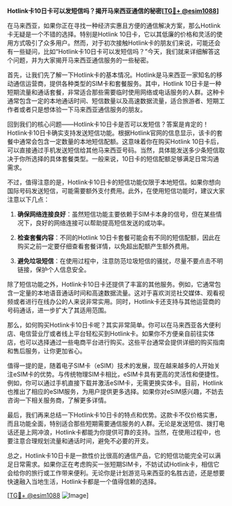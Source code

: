 **Hotlink卡10日卡可以发短信吗？揭开马来西亚通信的秘密[[TG💪+ @esim1088](https://t.me/s/esim1088)]**

在马来西亚，如果你正在寻找一种经济实惠且方便的通信解决方案，那么Hotlink卡无疑是一个不错的选择。特别是Hotlink 10日卡，它以其低廉的价格和灵活的使用方式吸引了众多用户。然而，对于初次接触Hotlink卡的朋友们来说，可能还会有一些疑问，比如“Hotlink卡10日卡可以发短信吗？”今天，我们就来详细解答这个问题，并为大家揭开马来西亚通信服务的一些秘密。

首先，让我们先了解一下Hotlink卡的基本情况。Hotlink是马来西亚一家知名的移动通信运营商，提供各种类型的SIM卡和套餐服务。其中，Hotlink 10日卡是一种短期流量和通话套餐，非常适合那些需要临时使用网络或电话服务的人群。这种卡通常包含一定的本地通话时间、短信数量以及高速数据流量，适合旅游者、短期工作者或者只是想体验一下马来西亚通信服务的朋友。

回到我们的核心问题——Hotlink卡10日卡是否可以发短信？答案是肯定的！Hotlink卡10日卡确实支持发送短信功能。根据Hotlink官网的信息显示，该卡的套餐中通常会包含一定数量的本地短信配额。这意味着你在购买Hotlink 10日卡后，可以直接通过手机发送短信给其他马来西亚号码。当然，具体能发送多少条短信取决于你所选择的具体套餐类型。一般来说，10日卡的短信配额足够满足日常沟通需求。

不过，值得注意的是，Hotlink卡10日卡的短信功能仅限于本地短信。如果你想向国际号码发送短信，可能需要额外支付费用。此外，在使用短信功能时，建议大家注意以下几点：

1. **确保网络连接良好**：虽然短信功能主要依赖于SIM卡本身的信号，但在某些情况下，良好的网络连接可以帮助提高短信发送的成功率。
   
2. **检查套餐内容**：不同的Hotlink 10日卡套餐可能会有不同的短信配额，因此在购买之前一定要仔细查看套餐详情，以免超出配额产生额外费用。

3. **避免垃圾短信**：在使用过程中，注意防范垃圾短信的骚扰，尽量不要点击不明链接，保护个人信息安全。

除了短信功能之外，Hotlink卡10日卡还提供了丰富的其他服务。例如，它通常包含一定量的本地语音通话时间和高速数据流量。这对于喜欢浏览社交媒体、观看视频或者进行在线办公的人来说非常实用。同时，Hotlink卡还支持与其他运营商的号码通话，进一步扩大了其适用范围。

那么，如何购买Hotlink卡10日卡呢？其实非常简单。你可以在马来西亚各大便利店、电信营业厅或者线上平台轻松买到Hotlink卡。如果你不方便亲自前往实体店，也可以选择通过一些电商平台进行购买。这些平台通常会提供详细的购买指南和售后服务，让你更加省心。

值得一提的是，随着电子SIM卡（eSIM）技术的发展，现在越来越多的人开始关注eSIM卡的优势。与传统物理SIM卡相比，eSIM卡具有更高的灵活性和便捷性。例如，你可以通过手机直接下载并激活eSIM卡，无需更换实体卡。目前，Hotlink也推出了相应的eSIM服务，为用户提供更多选择。如果你对eSIM感兴趣，不妨去咨询一下相关服务商，了解更多详情。

最后，我们再来总结一下Hotlink卡10日卡的特点和优势。这款卡不仅价格实惠，而且功能全面，特别适合那些短期需要通信服务的人群。无论是发送短信、拨打电话还是上网冲浪，Hotlink卡都能为你提供可靠的支持。当然，在使用过程中，也要注意合理规划流量和通话时间，避免不必要的开支。

总之，Hotlink卡10日卡是一款性价比很高的通信产品，它的短信功能完全可以满足日常需求。如果你正在考虑购买一张短期SIM卡，不妨试试Hotlink卡，相信它会给你的旅行或工作带来便利。无论你是计划游览马来西亚的名胜古迹，还是想要快速融入当地生活，Hotlink卡都是一个值得信赖的选择。

[[TG💪+ @esim1088](https://t.me/s/esim1088) ![Image](https://i.postimg.cc/4NQfJmqS/Snipaste-2025-05-13-00-14-12.png)]
